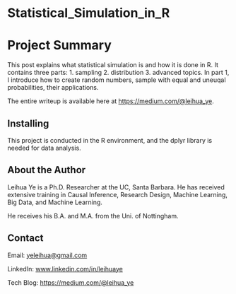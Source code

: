 # Statistical_Simulation_in_R

# Project Summary

This post explains what statistical simulation is and how it is done in R. It contains three parts: 1. sampling 2. distribution 3. advanced topics. In part 1, I introduce how to create random numbers, sample with equal and uneuqal probabilities, their applications.

The entire writeup is available here at <https://medium.com/@leihua_ye>.

## Installing

This project is conducted in the R environment, and the dplyr library is needed for data analysis. 


## About the Author

Leihua Ye is a Ph.D. Researcher at the UC, Santa Barbara. He has received extensive training in Causal Inference, Research Design, Machine Learning, Big Data, and Machine Learning. 

He receives his B.A. and M.A. from the Uni. of Nottingham. 

## Contact

Email: yeleihua@gmail.com

LinkedIn: www.linkedin.com/in/leihuaye

Tech Blog: https://medium.com/@leihua_ye
